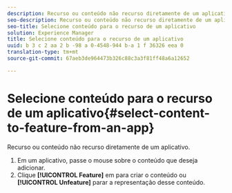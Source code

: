 ```yaml
---
description: Recurso ou conteúdo não recurso diretamente de um aplicativo.
seo-description: Recurso ou conteúdo não recurso diretamente de um aplicativo.
seo-title: Selecione conteúdo para o recurso de um aplicativo
solution: Experience Manager
title: Selecione conteúdo para o recurso de um aplicativo
uuid: b 3 c 2 aa 2 b -98 a 0-4548-944 b-a 1 f 36326 eea 0
translation-type: tm+mt
source-git-commit: 67aeb3de964473b326c88c3a3f81ff48a6a12652

---
```



# Selecione conteúdo para o recurso de um aplicativo{#select-content-to-feature-from-an-app}

Recurso ou conteúdo não recurso diretamente de um aplicativo.

1. Em um aplicativo, passe o mouse sobre o conteúdo que deseja adicionar.
1. Clique **[!UICONTROL Feature]** em para criar o conteúdo ou **[!UICONTROL Unfeature]** parar a representação desse conteúdo.

